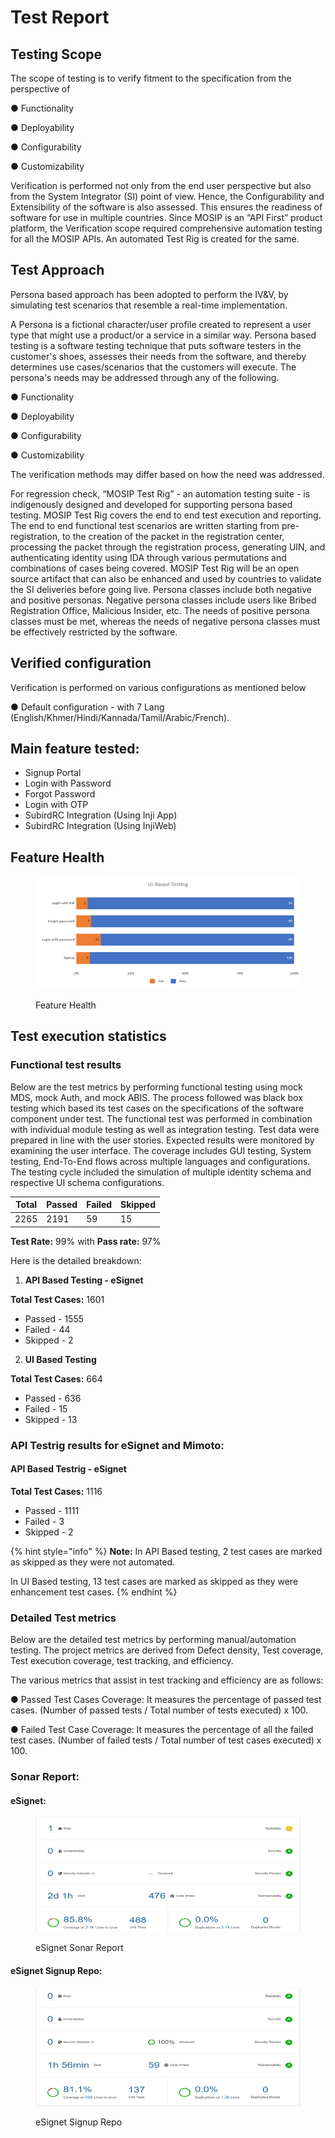 # Test Report

## Testing Scope

The scope of testing is to verify fitment to the specification from the perspective of&#x20;

●     Functionality&#x20;

●     Deployability&#x20;

●     Configurability&#x20;

●     Customizability

Verification is performed not only from the end user perspective but also from the System Integrator (SI) point of view. Hence, the Configurability and Extensibility of the software is also assessed. This ensures the readiness of software for use in multiple countries. Since MOSIP is an “API First” product platform, the Verification scope required comprehensive automation testing for all the MOSIP APIs. An automated Test Rig is created for the same.

## Test Approach

Persona based approach has been adopted to perform the IV\&V, by simulating test scenarios that resemble a real-time implementation.

A Persona is a fictional character/user profile created to represent a user type that might use a product/or a service in a similar way. Persona based testing is a software testing technique that puts software testers in the customer's shoes, assesses their needs from the software, and thereby determines use cases/scenarios that the customers will execute. The persona's needs may be addressed through any of the following.

●     Functionality&#x20;

●     Deployability&#x20;

●     Configurability&#x20;

●     Customizability

The verification methods may differ based on how the need was addressed.

For regression check, “MOSIP Test Rig” - an automation testing suite - is indigenously designed and developed for supporting persona based testing. MOSIP Test Rig covers the end to end test execution and reporting. The end to end functional test scenarios are written starting from pre-registration, to the creation of the packet in the registration center, processing the packet through the registration process, generating UIN, and authenticating identity using IDA through various permutations and combinations of cases being covered. MOSIP Test Rig will be an open source artifact that can also be enhanced and used by countries to validate the SI deliveries before going live. Persona classes include both negative and positive personas. Negative persona classes include users like Bribed Registration Office, Malicious Insider, etc. The needs of positive persona classes must be met, whereas the needs of negative persona classes must be effectively restricted by the software.

## Verified configuration <a href="#heading-h.tyjcwt" id="heading-h.tyjcwt"></a>

Verification is performed on various configurations as mentioned below

&#x20;    ●        Default configuration - with 7 Lang (English/Khmer/Hindi/Kannada/Tamil/Arabic/French).

## Main feature tested:

* Signup Portal
* Login with Password
* Forgot Password
* Login with OTP
* SubirdRC Integration (Using Inji App)
* SubirdRC Integration (Using InjiWeb)

## Feature Health

<figure><img src="../../.gitbook/assets/Feature Health - eSignet.png" alt=""><figcaption><p>Feature Health</p></figcaption></figure>

## Test execution statistics

### Functional test results <a href="#heading-h.x3l4xp1n67g2" id="heading-h.x3l4xp1n67g2"></a>

Below are the test metrics by performing functional testing using mock MDS, mock Auth, and mock ABIS. The process followed was black box testing which based its test cases on the specifications of the software component under test. The functional test was performed in combination with individual module testing as well as integration testing. Test data were prepared in line with the user stories. Expected results were monitored by examining the user interface. The coverage includes GUI testing, System testing, End-To-End flows across multiple languages and configurations. The testing cycle included the simulation of multiple identity schema and respective UI schema configurations.

| Total | Passed        | Failed | Skipped |
| ----- | ------------- | ------ | ------- |
| 2265  | 2191          | 59     | 15      |

**Test Rate:** 99% with **Pass rate:** 97%

Here is the detailed breakdown:

1. **API Based Testing - eSignet**

**Total Test Cases:** 1601

* Passed - 1555
* Failed - 44
* Skipped - 2

2. **UI Based Testing**

**Total Test Cases:** 664

* Passed - 636
* Failed - 15
* Skipped - 13

### API Testrig results for eSignet and Mimoto:

#### **API Based Testrig - eSignet**

**Total Test Cases:** 1116

* Passed - 1111
* Failed - 3
* Skipped - 2

{% hint style="info" %}
**Note:** In API Based testing, 2 test cases are marked as skipped as they were not automated.

In UI Based testing, 13 test cases are marked as skipped as they were enhancement test cases.
{% endhint %}

### Detailed Test metrics

Below are the detailed test metrics by performing manual/automation testing. The project metrics are derived from Defect density, Test coverage, Test execution coverage, test tracking, and efficiency.

The various metrics that assist in test tracking and efficiency are as follows:

● Passed Test Cases Coverage: It measures the percentage of passed test cases. (Number of passed tests / Total number of tests executed) x 100.

● Failed Test Case Coverage: It measures the percentage of all the failed test cases. (Number of failed tests / Total number of test cases executed) x 100.

### Sonar Report:

#### eSignet:

<figure><img src="../../.gitbook/assets/eSignet sonar.png" alt=""><figcaption><p>eSignet Sonar Report</p></figcaption></figure>

#### &#x20;eSignet Signup Repo:

<figure><img src="../../.gitbook/assets/eSignet signup repo.png" alt=""><figcaption><p>eSignet Signup Repo</p></figcaption></figure>

&#x20;
